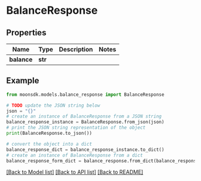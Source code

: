 # BalanceResponse


## Properties

Name | Type | Description | Notes
------------ | ------------- | ------------- | -------------
**balance** | **str** |  | 

## Example

```python
from moonsdk.models.balance_response import BalanceResponse

# TODO update the JSON string below
json = "{}"
# create an instance of BalanceResponse from a JSON string
balance_response_instance = BalanceResponse.from_json(json)
# print the JSON string representation of the object
print(BalanceResponse.to_json())

# convert the object into a dict
balance_response_dict = balance_response_instance.to_dict()
# create an instance of BalanceResponse from a dict
balance_response_form_dict = balance_response.from_dict(balance_response_dict)
```
[[Back to Model list]](../README.md#documentation-for-models) [[Back to API list]](../README.md#documentation-for-api-endpoints) [[Back to README]](../README.md)


